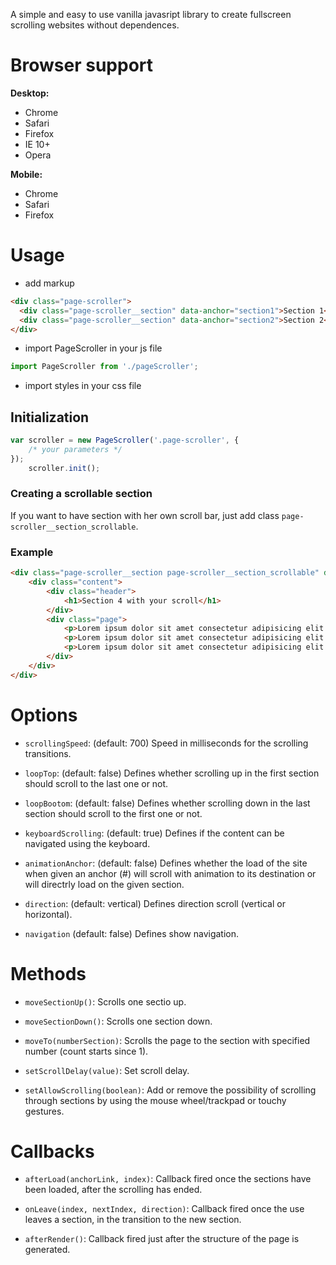 A simple and easy to use vanilla javasript library to create fullscreen scrolling websites without dependenсes.

# Browser support

**Desktop:**
* Chrome
* Safari
* Firefox
* IE 10+
* Opera

**Mobile:**
* Chrome
* Safari
* Firefox

# Usage

- add markup
```html
<div class="page-scroller">
  <div class="page-scroller__section" data-anchor="section1">Section 1</div>
  <div class="page-scroller__section" data-anchor="section2">Section 2</div>
</div>
```
- import PageScroller in your js file

```js 
import PageScroller from './pageScroller'; 
```

- import styles in your css file

## Initialization

```js
var scroller = new PageScroller('.page-scroller', {
    /* your parameters */
});
    scroller.init();
```

### Creating a scrollable section

If you want to have section with her own scroll bar, just add class ``` page-scroller__section_scrollable ```.

### Example

```html
<div class="page-scroller__section page-scroller__section_scrollable" data-anchor="section4">
    <div class="content">
        <div class="header">
            <h1>Section 4 with your scroll</h1>
        </div>
        <div class="page">
            <p>Lorem ipsum dolor sit amet consectetur adipisicing elit. Officia recusandae pariatur nostrum magnam quo, iure nemo commodi accusantium eos dolore. Earum molestiae eaque fugiat sed expedita repellendus repellat odio inventore.</p>
            <p>Lorem ipsum dolor sit amet consectetur adipisicing elit. Officia recusandae pariatur nostrum magnam quo, iure nemo commodi accusantium eos dolore. Earum molestiae eaque fugiat sed expedita repellendus repellat odio inventore.</p>
            <p>Lorem ipsum dolor sit amet consectetur adipisicing elit. Officia recusandae pariatur nostrum magnam quo, iure nemo commodi accusantium eos dolore. Earum molestiae eaque fugiat sed expedita repellendus repellat odio inventore.</p>
        </div>
    </div>
</div>
```

# Options

- ```scrollingSpeed```: (default: 700) Speed in milliseconds for the scrolling transitions.

- ```loopTop```: (default: false) Defines whether scrolling up in the first section should scroll to the last one or not.
    
- ```loopBootom```: (default: false) Defines whether scrolling down in the last section should scroll to the first one or not.

- ```keyboardScrolling```: (default: true) Defines if the content can be navigated using the keyboard.

- ```animationAnchor```: (default: false) Defines whether the load of the site when given an anchor (#) will scroll with animation to its destination or will directrly load on the given section.

- ```direction```: (default: vertical) Defines direction scroll (vertical or horizontal).

- ```navigation``` (default: false) Defines show navigation.

# Methods

- ```moveSectionUp()```: Scrolls one sectio up.

- ```moveSectionDown()```: Scrolls one section down.

- ```moveTo(numberSection)```: Scrolls the page to the section with specified number (count starts since 1).

- ```setScrollDelay(value)```: Set scroll delay.

- ```setAllowScrolling(boolean)```: Add or remove the possibility of scrolling through sections by using the mouse wheel/trackpad or touchy gestures.

# Callbacks

- ```afterLoad(anchorLink, index)```: Callback fired once the sections have been loaded, after the scrolling has ended.

- ```onLeave(index, nextIndex, direction)```: Callback fired once the use leaves a section, in the transition to the new section.

- ```afterRender()```: Callback fired just after the structure of the page is generated.
